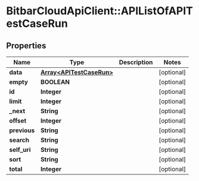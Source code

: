 # BitbarCloudApiClient::APIListOfAPITestCaseRun

## Properties
Name | Type | Description | Notes
------------ | ------------- | ------------- | -------------
**data** | [**Array&lt;APITestCaseRun&gt;**](APITestCaseRun.md) |  | [optional] 
**empty** | **BOOLEAN** |  | [optional] 
**id** | **Integer** |  | [optional] 
**limit** | **Integer** |  | [optional] 
**_next** | **String** |  | [optional] 
**offset** | **Integer** |  | [optional] 
**previous** | **String** |  | [optional] 
**search** | **String** |  | [optional] 
**self_uri** | **String** |  | [optional] 
**sort** | **String** |  | [optional] 
**total** | **Integer** |  | [optional] 


